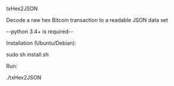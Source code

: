 txHex2JSON

Decode a raw hex Bitcoin transaction to a readable JSON data set

--python 3.4+ is required--

Installation (Ubuntu/Debian):

sudo sh install.sh

Run:

./txHex2JSON

